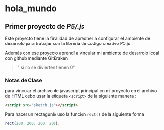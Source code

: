 # hola_mundo

## Primer proyecto de _P5/.js_

Este proyecto tiene la finalidad de apredner a configurar el ambiente de desarrolo para trabajar con la libreria de codigo creativo P5.js

Además con ese proyecto aprendí a vincular mi ambiente de desarrolo lcoal con github mediante GitKraken

> " si no se divierten tienen 0"

### Notas de Clase

para vincular el archivo de javascript principal cn mi proyecto en el archivo de HTML debo usar la etiqueta `<script>` de la siguiente manera :

```html
<script src="sketch.js"></script>
```

Para hacer un rectagunlo uso la funcion `rect()` de la siguiente forma

```js
rect(200, 200, 200, 200);
```

